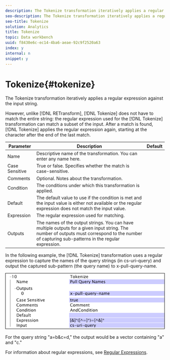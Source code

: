 ```yaml
---
description: The Tokenize transformation iteratively applies a regular expression against the input string.
seo-description: The Tokenize transformation iteratively applies a regular expression against the input string.
seo-title: Tokenize
solution: Analytics
title: Tokenize
topic: Data workbench
uuid: f8430e6c-ec14-4ba6-aeae-92c9f2520a63
index: y
internal: n
snippet: y
---
```


# Tokenize{#tokenize}

The Tokenize transformation iteratively applies a regular expression against the input string.

 However, unlike [!DNL RETransform], [!DNL Tokenize] does not have to match the entire string: the regular expression used for the [!DNL Tokenize] transformation can match a subset of the input. After a match is found, [!DNL Tokenize] applies the regular expression again, starting at the character after the end of the last match.

|  Parameter  | Description  | Default  |
|---|---|---|
|  Name  | Descriptive name of the transformation. You can enter any name here.  | |
|  Case Sensitive  | True or false. Specifies whether the match is case-sensitive.  | |
|  Comments  | Optional. Notes about the transformation.  | |
|  Condition  | The conditions under which this transformation is applied.  | |
|  Default  | The default value to use if the condition is met and the input value is either not available or the regular expression does not match the input value.  | |
|  Expression  | The regular expression used for matching.  | |
|  Outputs  | The names of the output strings. You can have multiple outputs for a given input string. The number of outputs must correspond to the number of capturing sub-patterns in the regular expression.  | |

In the following example, the [!DNL Tokenize] transformation uses a regular expression to capture the names of the query strings (in cs-uri-query) and output the captured sub-pattern (the query name) to x-pull-query-name.

![](assets/cfg_TransformationType_Tokenize.png)

For the query string "a=b&c=d," the output would be a vector containing "a" and "c."

For information about regular expressions, see [Regular Expressions](../../../../../home/c-dataset-const-proc/c-reg-exp.md#concept-070077baa419475094ef0469e92c5b9c). 
